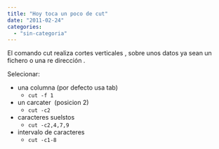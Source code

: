 ```yaml
---
title: "Hoy toca un poco de cut"
date: "2011-02-24"
categories: 
  - "sin-categoria"
---
```


El comando cut realiza cortes verticales , sobre unos datos ya sean un fichero o una re dirección .

Selecionar:

- una columna (por defecto usa tab)
    - `cut -f 1`
- un carcater  (posicion 2) 
    - `cut -c2`
- caracteres suelstos
    - `cut -c2,4,7,9`
- intervalo de caracteres
    - `cut -c1-8`
